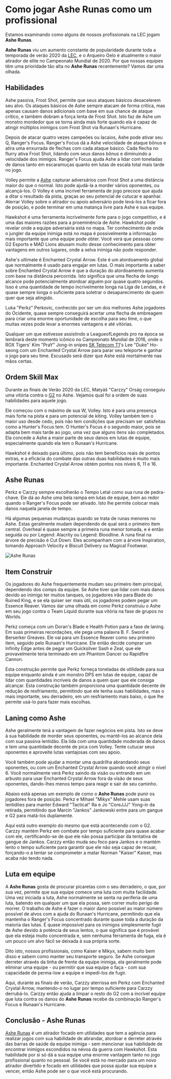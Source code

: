 # Como jogar **Ashe Runas** como um profissional

Estamos examinando como alguns de nossos profissionais na LEC jogam **Ashe Runas**.

**Ashe Runas** viu um aumento constante de popularidade durante toda a temporada de verão 2020 da [LEC](https://lolesports.com), e o Arqueiro Gelo é atualmente o maior atirador de elite no Campeonato Mundial de 2020. Por que nossas equipes têm uma prioridade tão alta no **Ashe Runas** recentemente? Vamos dar uma olhada.

## Habilidades

Ashe passiva, Frost Shot, permite que seus ataques básicos desacelerem seu alvo. Os ataques básicos de Ashe sempre atacam de forma crítica, mas apenas causam danos adicionais com base em sua chance de ataque crítico, e também dobram a força lenta de Frost Shot. Isto faz de Ashe um monstro mordedor que se torna ainda mais forte quando ela é capaz de atingir múltiplos inimigos com Frost Shot via Runaan's Hurricane.

Depois de atacar quatro vezes campeões ou lacaios, Ashe pode ativar seu Q, Ranger's Focus. Ranger's Focus dá a Ashe velocidade de ataque bônus e atira uma enxurrada de flechas com cada ataque básico. Cada flecha no flurry ativa Frost Shot, lidando com seus danos bônus e diminuindo a velocidade dos inimigos. Ranger's Focus ajuda Ashe a lidar com toneladas de danos tanto em escaramuças quanto em lutas de escala total mais tarde no jogo.

Volley permite a [Ashe](https://universe.leagueoflegends.com/pt_BR/champion/ashe/) capturar adversários com Frost Shot a uma distância maior do que o normal. Isto pode ajudá-la a morder vários oponentes, ou alcançá-los. O Volley é uma incrível ferramenta de jogo precoce que ajuda a ditar o resultado da pista, graças ao seu potencial de cutucar e apanhar. Aterrar Volley sobre o atirador ou apoio adversário pode levá-los a ficar fora de posição, e pode terminar em uma matança livre para Ashe e sua equipe.

Hawkshot é uma ferramenta incrivelmente forte para o jogo competitivo, e é uma das maiores razões para a proeminência de Ashe. Hawkshot pode revelar onde a equipe adversária está no mapa. Ter conhecimento de onde o jungler da equipe inimiga está no mapa é possivelmente a informação mais importante que uma equipe pode obter. Você verá que pessoas como G2 Esports e MAD Lions abusam muito desse conhecimento para obter vantagens em outros lugares, onde a selva inimiga não pode responder.

Ashe's ultimate é Enchanted Crystal Arrow. Este é um atordoamento global que normalmente é usado para engajar em lutas. O mais importante a saber sobre Enchanted Crystal Arrow é que a duração do atordoamento aumenta com base na distância percorrida. Isto significa que uma flecha de longo alcance pode potencialmente atordoar alguém por quase quatro segundos. Isso é uma quantidade de tempo incrivelmente longa na Liga de Lendas, e é quase sempre longa o suficiente para soletrar o desaparecimento de quem quer que seja atingido.

Luka "Perkz" Perkovic, conhecido por ser um dos melhores Ashe jogadores do Ocidente, quase sempre conseguirá acertar uma flecha de embreagem para criar uma enorme oportunidade de escolha para seu time, o que muitas vezes pode levar a enormes vantagens e até vitórias.

Qualquer um que estivesse assistindo a LeagueofLegends pro na época se lembrará deste momento icônico no Campeonato Mundial de 2016, onde o ROX Tigers' Kim "PraY" Jong-in snipes [SK Telecom T1](https://en.wikipedia.org/wiki/T1_(esports))'s Lee "Duke" Ho-seong com um Enchanted Crystal Arrow para parar seu teleporte e ganhar o jogo para seu time. Escusado será dizer que Ashe está mortalmente nas mãos certas.

## Ordem Skill Max

Durante as finais de Verão 2020 da LEC, Matyáš "Carzzy" Orság conseguiu uma vitória contra o [G2](https://g2esports.com) no Ashe. Vejamos qual foi a ordem de suas habilidades para aquele jogo.

Ele começou com o máximo de sua W, Volley. Isto é para uma presença mais forte na pista e para um potencial de kiting. Volley também tem o maior uso desde cedo, pois não tem condições que precisam ser satisfeitas como a Hunter's Focus tem. O Hunter's Focus é o segundo maior, pois se adapta bem mais tarde ao jogo, uma vez que alguns itens são completados. Ela concede a Ashe a maior parte de seus danos em lutas de equipe, especialmente quando ela tem o Runaan's Hurricane.

Hawkshot é deixado para último, pois não tem benefícios reais de pontos extras, e a eficácia do combate das outras duas habilidades é muito mais importante. Enchanted Crystal Arrow obtém pontos nos níveis 6, 11 e 16.

## **Ashe Runas**

Perkz e Carzzy sempre escolherão o Tempo Letal como sua runa de pedra-chave. Ele dá ao Ashe uma bela rampa em lutas de equipe, bem ao redor quando o Ranger's Focus pode ser ativado. Isto lhe permite colocar mais danos naquela janela de tempo.

Há algumas pequenas mudanças quando se trata de runas menores no Ashe. Estas geralmente mudam dependendo de qual será o primeiro item central. Overheal é quase sempre a primeira runa menor tomada, e é então seguida ou por Legend: Alacrity ou Legend: Bloodline. A runa final na árvore de precisão é Cut Down. Eles acompanham com a árvore Inspiration, tomando Approach Velocity e Biscuit Delivery ou Magical Footwear.

![Ashe Runas](https://images.contentstack.io/v3/assets/bltad9188aa9a70543a/blt7189ea4ec3212ff3/5f92b0d36178a96454529905/Image1.jpg)

## Item Construir 

Os jogadores do Ashe frequentemente mudam seu primeiro item principal, dependendo dos comps da equipe. Se Ashe tiver que lidar com mais danos devido ao inimigo ter muitos tanques, os jogadores irão para Blade  do Ruined King, e se ela quiser ser mais útil, os jogadores podem pegar um Essence Reaver. Vamos dar uma olhada em como Perkz construiu o Ashe em seu jogo contra o Team Liquid durante sua vitória na fase de grupos no Worlds.

Perkz começa com um Doran's Blade e Health Potion para a fase de laning. Em suas primeiras recordações, ele pega uma palavra B. F. Sword e Berserker Greaves. Ele vai para um Essence Reaver como seu primeiro item, seguido pelo Runaan's Hurricane. Ele então decide comprar um Infinity Edge antes de pegar um Quicksilver Sash e Zeal, que ele provavelmente teria terminado em um Phantom Dancer ou Rapidfire Cannon.

Esta construção permite que Perkz forneça toneladas de utilidade para sua equipe enquanto ainda é um monstro DPS em lutas de equipe, capaz de lidar com quantidades incríveis de danos a quem quer que ele consiga alcançar. Esta construção também proporciona uma quantidade decente de redução de resfriamento, permitindo que ele tenha suas habilidades, mas o mais importante, seu derradeiro, em um resfriamento mais baixo, o que lhe permite usá-lo para fazer mais escolhas.

## Laning como Ashe

Ashe geralmente terá a vantagem de fazer negócios em pista. Isto se deve à sua habilidade de morder seus oponentes, ou mantê-los ao alcance dela com sua passiva lentidão. Ela lida com uma quantidade moderada de danos e tem uma quantidade decente de pica com Volley. Tente cutucar seus oponentes e aproveite lutas vantajosas com seu apoio.

Você também pode ajudar a montar uma quadrilha abrandando seus oponentes, ou com um Enchanted Crystal Arrow quando você atingir o nível 6. Você normalmente verá Perkz saindo da visão ou entrando em um arbusto para usar Enchanted Crystal Arrow fora da visão de seus oponentes, dando-lhes menos tempo para reagir e sair de seu caminho.

Abaixo está apenas um exemplo de como o **Ashe Runas** pode punir os jogadores fora de posição. Perkz e Mihael "Mikyx" Mehle usam suas lentidões para manter Edward "Tactical" Ra e Jo "CoreJJJ" Yong-in da retirada, permitindo que Marcin "Jankos" Jankowski entre para um gangue e G2 para matá-los duplamente.

Aqui está outro exemplo do mesmo que está acontecendo com o G2. Carzzy mantém Perkz em combate por tempo suficiente para quase acabar com ele, certificando-se de que ele não possa participar da tentativa de gangue de Jankos. Carzzy então muda seu foco para Jankos e o mantém lento o tempo suficiente para garantir que ele não seja capaz de recuar, forçando-o a tentar se comprometer a matar Norman "Kaiser" Kaiser, mas acaba não tendo nada.

## Luta em equipe

A **Ashe Runas** gosta de procurar picaretas com o seu derradeiro, o que, por sua vez, permite que sua equipe comece uma luta com muita facilidade. Uma vez iniciada a luta, Ashe normalmente se senta na periferia de uma luta, batendo em qualquer um que ela possa, sem correr muito perigo de morrer. O trabalho de Ashe é fazer o maior dano possível ao maior número possível de alvos com a ajuda do Runaan's Hurricane, permitindo que ela mantenha o Ranger's Focus concentrado durante quase toda a duração da maioria das lutas. É quase impossível para os inimigos simplesmente fugir de Ashe devido à potência de seus lentos, o que significa que é provável que ela esteja muito concentrada e, sem nenhuma ferramenta de fuga, ela é um pouco um alvo fácil se deixada à sua própria sorte.

Dito isto, nossos profissionais, como Kaiser e Mikyx, sabem muito bem disso e sabem como manter seu transporte seguro. Se Ashe consegue derreter através da linha de frente da equipe inimiga, ela geralmente pode eliminar uma equipe - ou permitir que sua equipe o faça - com sua capacidade de perma-low a equipe e impedi-los de fugir.

Aqui, durante as finais de verão, Carzzy aterrissa em Perkz com Enchanted Crystal Arrow, mantendo-o no lugar por tempo suficiente para Carzzy derrubá-lo. Carzzy então ajuda a limpar o resto do G2 com a incrível equipe que luta contra os danos do **Ashe Runas** recebe da combinação Ranger's Focus e Runaan's Hurricane.

## Conclusão - **Ashe Runas**

[Ashe Runas](euw.leagueoflegends.com/pt-br/champions/ashe/) é um atirador focado em utilidades que tem a agência para realizar jogos com sua habilidade de abrandar, atordoar e derreter através das barras de saúde da equipe inimiga - sem mencionar sua habilidade de encontrar inimigos escondidos na névoa da guerra com Hawkshot. Esta habilidade por si só dá a sua equipe uma enorme vantagem tanto no jogo profissional quanto no pessoal. Se você está no mercado para um novo atirador divertido e focado em utilidades que possa ajudar sua equipe a vencer, então Ashe pode ser o que você está procurando.
